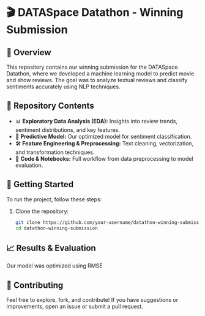 # 🎬 DATASpace Datathon - Winning Submission  

## 📌 Overview  
This repository contains our winning submission for the DATASpace Datathon, where we developed a machine learning model to predict movie and show reviews. The goal was to analyze textual reviews and classify sentiments accurately using NLP techniques.  

## 📂 Repository Contents  
- 📊 **Exploratory Data Analysis (EDA):** Insights into review trends, sentiment distributions, and key features.  
- 🤖 **Predictive Model:** Our optimized model for sentiment classification.  
- 🛠 **Feature Engineering & Preprocessing:** Text cleaning, vectorization, and transformation techniques.  
- 📂 **Code & Notebooks:** Full workflow from data preprocessing to model evaluation.  

## 🚀 Getting Started  
To run the project, follow these steps:  

1. Clone the repository:  
   ```bash
   git clone https://github.com/your-username/datathon-winning-submission.git
   cd datathon-winning-submission
## 📈 Results & Evaluation  
Our model was optimized  using RMSE

## 🤝 Contributing  
Feel free to explore, fork, and contribute! If you have suggestions or improvements, open an issue or submit a pull request.  


